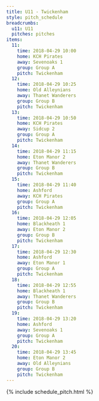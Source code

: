 ```yaml
---
title: U11 - Twickenham
style: pitch_schedule
breadcrumbs:
  u11: U11
  pitches: pitches
items:
  11:
    time: 2018-04-29 10:00
    home: KCH Pirates
    away: Sevenoaks 1
    group: Group A
    pitch: Twickenham
  12:
    time: 2018-04-29 10:25
    home: Old Alleynians
    away: Thanet Wanderers
    group: Group B
    pitch: Twickenham
  13:
    time: 2018-04-29 10:50
    home: KCH Pirates
    away: Sidcup 2
    group: Group A
    pitch: Twickenham
  14:
    time: 2018-04-29 11:15
    home: Eton Manor 2
    away: Thanet Wanderers
    group: Group B
    pitch: Twickenham
  15:
    time: 2018-04-29 11:40
    home: Ashford
    away: KCH Pirates
    group: Group A
    pitch: Twickenham
  16:
    time: 2018-04-29 12:05
    home: Blackheath 1
    away: Eton Manor 2
    group: Group B
    pitch: Twickenham
  17:
    time: 2018-04-29 12:30
    home: Ashford
    away: Eton Manor 1
    group: Group A
    pitch: Twickenham
  18:
    time: 2018-04-29 12:55
    home: Blackheath 1
    away: Thanet Wanderers
    group: Group B
    pitch: Twickenham
  19:
    time: 2018-04-29 13:20
    home: Ashford
    away: Sevenoaks 1
    group: Group A
    pitch: Twickenham
  20:
    time: 2018-04-29 13:45
    home: Eton Manor 2
    away: Old Alleynians
    group: Group B
    pitch: Twickenham
---
```


{% include schedule_pitch.html %}
